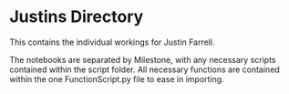 # Justins Directory

This contains the individual workings for Justin Farrell.

The notebooks are separated by Milestone, with any necessary scripts contained within the script folder.
All necessary functions are contained within the one FunctionScript.py file to ease in importing.

